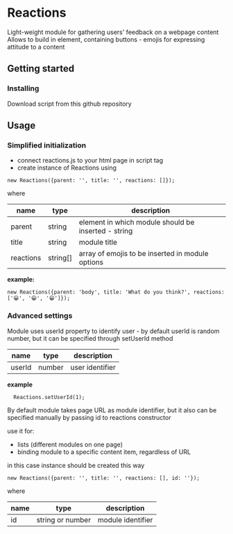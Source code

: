 # Reactions

Light-weight module for gathering users' feedback on a webpage content
Allows to build in element, containing buttons - emojis for expressing attitude to a content

## Getting started

### Installing 

Download script from this github repository

## Usage

### Simplified initialization

* connect reactions.js to your html page in script tag
* create instance of Reactions using 
```
new Reactions({parent: '', title: '', reactions: []});
```
where

| name      | type   | description                                       |
|-----------|--------|---------------------------------------------------|
|parent     |string  |element in which module should be inserted - string|
|title      |string  |module title                                       |
|reactions  |string[]|array of emojis to be inserted in module options   |

**example:**

```
new Reactions({parent: 'body', title: 'What do you think?', reactions: ['😁', '😁', '😁']});
```
### Advanced settings

Module uses userId property to identify user - by default userId is random number, but it can be specified through setUserId method

| name  | type  | description    |
|-------|------ |----------------|
|userId |number |user identifier |

**example**

```
  Reactions.setUserId(1);
```

By default module takes page URL as module identifier, but it also can be specified manually by passing id to reactions constructor

use it for:
* lists (different modules on one page)
* binding module to a specific content item, regardless of URL

in this case instance should be created this way
```
new Reactions({parent: '', title: '', reactions: [], id: ''});
```

where

| name | type            | description      |
|------|-----------------|------------------|
|id    |string or number |module identifier |





